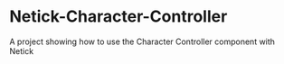 # Netick-Character-Controller
 A project showing how to use the Character Controller component with Netick
